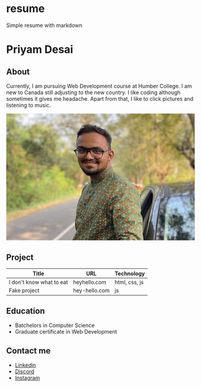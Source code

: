 # resume
Simple resume with markdown

# Priyam Desai

## About

Currently, I am pursuing Web Development course at Humber College. I am new to Canada still adjusting to the new country. I like coding although sometimes it gives me headache. Apart from that, I like to click pictures and listening to music.

![Photo of Priyam](/photo-priyam.png "Photo of Priyam")

## Project

| Title | URL | Technology |
| ----- | --- | ---------- |
| I don't know what to eat | heyhello.com | html, css, js |
| Fake project | hey-hello.com | js |

## Education

- Batchelors in Computer Science
- Graduate certificate in Web Development

## Contact me

- [Linkedin](https://www.linkedin.com/in/priyam-desai-792513290/)
- [Discord](https://www.discord.com/priyam06)
- [Instagram](https://www.instagram.com/pri__yum/)



